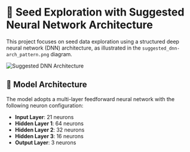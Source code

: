# 🌱 Seed Exploration with Suggested Neural Network Architecture

This project focuses on seed data exploration using a structured deep neural network (DNN) architecture, as illustrated in the `suggested_dnn-arch_pattern.png` diagram.

![Suggested DNN Architecture](suggested_dnn-arch_pattern.png)

## 🧠 Model Architecture

The model adopts a multi-layer feedforward neural network with the following neuron configuration:

- **Input Layer**: 21 neurons  
- **Hidden Layer 1**: 64 neurons  
- **Hidden Layer 2**: 32 neurons  
- **Hidden Layer 3**: 16 neurons  
- **Output Layer**: 3 neurons
